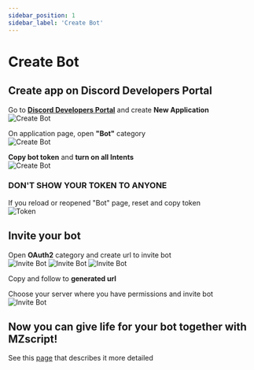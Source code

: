 ```yaml
---
sidebar_position: 1
sidebar_label: 'Create Bot'
---
```


# Create Bot

## Create app on Discord Developers Portal

Go to **[Discord Developers Portal](https://discord.com/developers/applications/)** and create **New Application**  
![Create Bot](../../../src/img/guides/createbot.png)

On application page, open **"Bot"** category  
![Create Bot](../../../src/img/guides/createbot2.png)

**Copy bot token** and **turn on all Intents**  
![Create Bot](../../../src/img/guides/createbot3.png)

### DON'T SHOW YOUR TOKEN TO ANYONE  
If you reload or reopened "Bot" page, reset and copy token  
![Token](../../../src/img/guides/token.png)

## Invite your bot

Open **OAuth2** category and create url to invite bot  
![Invite Bot](../../../src/img/guides/invitebot.png)
![Invite Bot](../../../src/img/guides/invitebot2.png)
![Invite Bot](../../../src/img/guides/invitebot3.png)

Copy and follow to **generated url**  

Choose your server where you have permissions and invite bot  
![Invite Bot](../../../src/img/guides/invitebot4.png)

## Now you can give life for your bot together with MZscript!
See this [page](./create_bot2) that describes it more detailed  